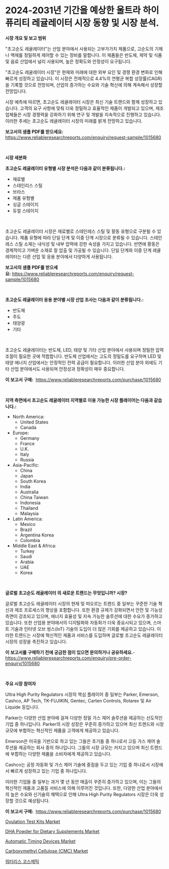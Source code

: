 <p><h1>2024-2031년 기간을 예상한 울트라 하이 퓨리티 레귤레이터 시장 동향 및 시장 분석.</h1></p><p><strong>시장 개요 및 보고 범위</strong></p>
<p><p>"초고순도 레귤레이터"는 산업 분야에서 사용되는 고부가가치 제품으로, 고순도의 기체나 액체를 정밀하게 제어할 수 있는 장비를 말합니다. 이 제품들은 반도체, 제약 및 식품 및 음료 산업에서 널리 사용되며, 높은 정확도와 안정성이 요구됩니다.</p><p>"초고순도 레귤레이터 시장"은 현재와 미래에 대한 외부 요인 및 경쟁 환경 변화로 인해 빠르게 성장하고 있습니다. 이 시장은 전체적으로 4.4%의 연평균 복합 성장률(CAGR)을 기록할 것으로 전망되며, 산업의 증가하는 수요와 기술 혁신에 의해 계속해서 성장할 전망입니다.</p><p>시장 예측에 따르면, 초고순도 레귤레이터 시장은 최신 기술 트렌드와 함께 성장하고 있습니다. 고객의 요구 사항에 맞춰 더욱 정밀하고 효율적인 제품이 개발되고 있으며, 제조업체들은 시장 경쟁력을 강화하기 위해 연구 및 개발을 지속적으로 진행하고 있습니다. 이러한 추세는 초고순도 레귤레이터 시장의 미래를 밝게 전망하고 있습니다.</p></p>
<p><strong>보고서의 샘플 PDF를 받으세요:</strong> <a href="https://www.reliableresearchreports.com/enquiry/request-sample/1015680">https://www.reliableresearchreports.com/enquiry/request-sample/1015680</a></p>
<p>&nbsp;</p>
<p><strong>시장 세분화</strong></p>
<p><strong>초고순도 레귤레이터 유형별 시장 분석은 다음과 같이 분류됩니다.:</strong></p>
<p><ul><li>재료별</li><li>스테인리스 스틸</li><li>브라스</li><li>제품 유형별</li><li>싱글 스테이지</li><li>듀얼 스테이지</li></ul></p>
<p>&nbsp;</p>
<p><p>초고순도 레귤레이터 시장은 재료별로 스테인레스 스틸 및 황동 유형으로 구분될 수 있습니다. 제품 유형에 따라 단일 단계 및 이중 단계 시장으로 분류될 수 있습니다. 스테인레스 스틸 소재는 내식성 및 내부 압력에 강한 속성을 가지고 있습니다. 반면에 황동은 경제적이고 가벼운 소재로 잘 압출 및 가공될 수 있습니다. 단일 단계와 이중 단계 레귤레이터는 다른 산업 및 응용 분야에서 다양하게 사용됩니다.</p></p>
<p><strong>보고서의 샘플 PDF를 받으세요:</strong>&nbsp;<a href="https://www.reliableresearchreports.com/enquiry/request-sample/1015680">https://www.reliableresearchreports.com/enquiry/request-sample/1015680</a></p>
<p>&nbsp;</p>
<p><strong> 초고순도 레귤레이터 응용 분야별 시장 산업 조사는 다음과 같이 분류됩니다.:</strong></p>
<p><ul><li>반도체</li><li>주도</li><li>태양광</li><li>기타</li></ul></p>
<p>&nbsp;</p>
<p><p>초고순도 레귤레이터는 반도체, LED, 태양 및 기타 산업 분야에서 사용되며 정밀한 압력 조절이 필요한 곳에 적합합니다. 반도체 산업에서는 고도의 정밀도를 요구하며 LED 및 태양 에너지 산업에서는 안정적인 전력 공급이 필요합니다. 이러한 산업 분야 외에도 기타 산업 분야에서도 사용되며 안정성과 정확성이 매우 중요합니다.</p></p>
<p><strong>이 보고서 구매:</strong>&nbsp; <a href="https://www.reliableresearchreports.com/purchase/1015680">https://www.reliableresearchreports.com/purchase/1015680</a></p>
<p>&nbsp;</p>
<p><strong>지역 측면에서 초고순도 레귤레이터 지역별로 이용 가능한 시장 플레이어는 다음과 같습니다.:</strong></p>
<p><ul>
    <li>
        North America:
        <ul>
            <li>United States</li>
            <li>Canada</li>
        </ul>
    </li>
    <li>
        Europe:
        <ul>
            <li>Germany</li>
            <li>France</li>
            <li>U.K.</li>
            <li>Italy</li>
            <li>Russia</li>
        </ul>
    </li>
    <li>
        Asia-Pacific:
        <ul>
            <li>China</li>
            <li>Japan</li>
            <li>South Korea</li>
            <li>India</li>
            <li>Australia</li>
            <li>China Taiwan</li>
            <li>Indonesia</li>
            <li>Thailand</li>
            <li>Malaysia</li>
        </ul>
    </li>
    <li>
        Latin America:
        <ul>
            <li>Mexico</li>
            <li>Brazil</li>
            <li>Argentina Korea</li>
            <li>Colombia</li>
        </ul>
    </li>
    <li>
        Middle East & Africa:
        <ul>
            <li>Turkey</li>
            <li>Saudi</li>
            <li>Arabia</li>
            <li>UAE</li>
            <li>Korea</li>
        </ul>
    </li>
    </ul></p>
<p>&nbsp;</p>
<p><strong>글로벌 초고순도 레귤레이터 의 새로운 트렌드는 무엇입니까? 시장?</strong></p>
<p><p>글로벌 초고순도 레귤레이터 시장의 현재 및 떠오르는 트렌드 중 일부는 꾸준한 기술 혁신과 제조 프로세스의 향상을 포함합니다. 또한 환경 규제가 강화되면서 안전 및 기능성 측면이 강조되고 있으며, 에너지 효율성 및 지속 가능한 솔루션에 대한 수요가 증가하고 있습니다. 또한 산업용 분야에서의 디지털화와 자동화가 더욱 중요시되고 있으며, 스마트 기술과 인터넷 오브 씽스(IoT) 기술의 도입이 더 많은 기회를 제공하고 있습니다. 이러한 트렌드는 시장에 혁신적인 제품과 서비스를 도입하며 글로벌 초고순도 레귤레이터 시장의 성장을 촉진하고 있습니다.</p></p>
<p><strong>이 보고서를 구매하기 전에 궁금한 점이 있으면 문의하거나 공유하세요.</strong>- <a href="https://www.reliableresearchreports.com/enquiry/pre-order-enquiry/1015680">https://www.reliableresearchreports.com/enquiry/pre-order-enquiry/1015680</a></p>
<p>&nbsp;</p>
<p><strong>주요 시장 참여자</strong></p>
<p><p>Ultra High Purity Regulators 시장의 핵심 플레이어 중 일부는 Parker, Emerson, Cashco, AP Tech, TK-FUJIKIN, Gentec, Carten Controls, Rotarex 및 Air Liquide 등입니다.</p><p>Parker는 다양한 산업 분야에 걸쳐 다양한 정밀 가스 제어 솔루션을 제공하는 선도적인 기업 중 하나입니다. Parker의 시장 성장은 꾸준히 증가하고 있으며 최신 트렌드와 시장 규모에 부합하는 혁신적인 제품을 고객에게 제공하고 있습니다.</p><p>Emerson은 미국을 기반으로 하고 있는 그들은 초기들 중 하나로서 고등 가스 제어 솔루션을 제공하는 회사 중의 하나입니다. 그들의 시장 규모는 커지고 있으며 최신 트렌드에 부합하는 다양한 제품을 소비자에게 제공하고 있습니다.</p><p>Cashco는 공정 자동화 및 가스 제어 기술에 중점을 두고 있는 기업 중 하나로서 시장에서 빠르게 성장하고 있는 기업 중 하나입니다.</p><p>이러한 기업들 중 일부는 과거 몇 년 동안 매출이 꾸준히 증가하고 있으며, 이는 그들의 혁신적인 제품과 고품질 서비스에 의해 이루어진 것입니다. 또한, 다양한 산업 분야에서의 높은 수요와 신기술의 채택으로 인해 Ultra High Purity Regulators 시장은 더욱 성장할 것으로 예상됩니다.</p></p>
<p><strong>이 보고서 구매:</strong>&nbsp;&nbsp;<a href="https://www.reliableresearchreports.com/purchase/1015680">https://www.reliableresearchreports.com/purchase/1015680</a></p>
<p><p><a href="https://faithful-glue-af3.notion.site/Ovulation-Test-Kits-Market-Offers-Provide-Insightful-Data-for-the-Time-Period-from-2024-to-2031-and--a518a5b2ddda42adbf9cbf2f022c67de">Ovulation Test Kits Market</a></p><p><a href="https://view.publitas.com/reportprime-1/global-dha-powder-for-dietary-supplements-market-by-types-applications-and-major-players-with-regional-growth-rate-analysis-and-development-situation-from-2024-to-2031/">DHA Powder for Dietary Supplements Market</a></p><p><a href="https://issuu.com/reportprime-2/docs/automatic-timing-devices-market-size-2030.pptx">Automatic Timing Devices Market</a></p><p><a href="https://github.com/FassouRP/Market-Research-Report-List-3/blob/main/carboxymethyl-cellulose-cmc-market.md">Carboxymethyl Cellulose (CMC) Market</a></p><p><a href="https://github.com/mpodehpw07370073/Market-Research-Report-List-1/blob/main/94960431991.md">워터리스 코스메틱</a></p></p>
